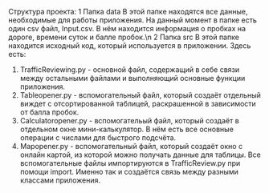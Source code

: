 Структура проекта:
1 Папка data
В этой папке находятся все данные, необходимые для работы приложения. На данный момент в папке есть один csv файл, Input.csv. В нём находится информация о пробках на дороге, времени суток и балле пробок.\n
2 Папка src
В этой папке находится исходный код, который используется в приложении. Здесь есть:
  1) TrafficReviewing.py - основной файл, содержащий в себе связи между остальными файлами и выполняющий основные функции приложения.
  2) Tableopener.py - вспомогательный файл, который создаёт отдельный виждет с отсортированной таблицей, раскрашенной в зависимости от балла пробок.
  3) Calculatoropener.py - вспомогательый файл, который создаёт в отдельном окне мини-калькулятор. В нём есть все основные операции с числами для быстрого подсчёта.
  4) Mapopener.py - вспомогательный файл, который создаёт окно с онлайн картой, из которой можно получать данные для таблицы.
Все вспомогательные файлы импортируются в TrafficReview.py при помощи import. Именно так и создаётся связь между разными классами приложения.
